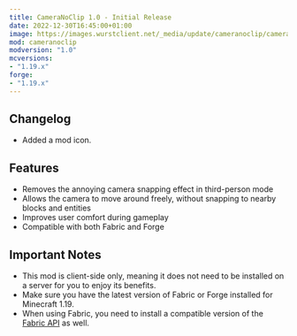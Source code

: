 ```yaml
---
title: CameraNoClip 1.0 - Initial Release
date: 2022-12-30T16:45:00+01:00
image: https://images.wurstclient.net/_media/update/cameranoclip/cameranoclip_1.0_540p.webp
mod: cameranoclip
modversion: "1.0"
mcversions:
- "1.19.x"
forge:
- "1.19.x"
---
```

## Changelog
- Added a mod icon.

## Features
- Removes the annoying camera snapping effect in third-person mode
- Allows the camera to move around freely, without snapping to nearby blocks and entities
- Improves user comfort during gameplay
- Compatible with both Fabric and Forge

## Important Notes
- This mod is client-side only, meaning it does not need to be installed on a server for you to enjoy its benefits.
- Make sure you have the latest version of Fabric or Forge installed for Minecraft 1.19.
- When using Fabric, you need to install a compatible version of the [Fabric API](https://modrinth.com/mod/fabric-api/versions) as well.
